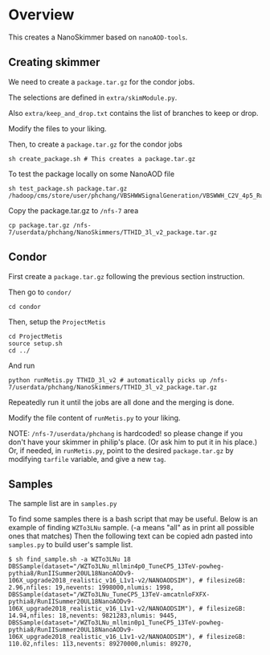 # Overview

This creates a NanoSkimmer based on ```nanoAOD-tools```.  

## Creating skimmer

We need to create a ```package.tar.gz``` for the condor jobs.  

The selections are defined in ```extra/skimModule.py```.  

Also ```extra/keep_and_drop.txt``` contains the list of branches to keep or drop.  

Modify the files to your liking.  

Then, to create a ```package.tar.gz``` for the condor jobs

    sh create_package.sh # This creates a package.tar.gz

To test the package locally on some NanoAOD file

    sh test_package.sh package.tar.gz /hadoop/cms/store/user/phchang/VBSHWWSignalGeneration/VBSWWH_C2V_4p5_RunIIAutumn18NanoAOD_VBSWWH_C2V_4p5_v3_ext1/merged/output.root

Copy the package.tar.gz to ```/nfs-7``` area

    cp package.tar.gz /nfs-7/userdata/phchang/NanoSkimmers/TTHID_3l_v2_package.tar.gz

## Condor

First create a ```package.tar.gz``` following the previous section instruction.

Then go to ```condor/```

    cd condor

Then, setup the ```ProjectMetis```

    cd ProjectMetis
    source setup.sh
    cd ../

And run

    python runMetis.py TTHID_3l_v2 # automatically picks up /nfs-7/userdata/phchang/NanoSkimmers/TTHID_3l_v2_package.tar.gz

Repeatedly run it until the jobs are all done and the merging is done.

Modify the file content of ```runMetis.py``` to your liking.

NOTE: ```/nfs-7/userdata/phchang``` is hardcoded! so please change if you don't have your skimmer in philip's place. (Or ask him to put it in his place.)  
Or, if needed, in ```runMetis.py```, point to the desired ```package.tar.gz``` by modifying ```tarfile``` variable, and give a new ```tag```.

## Samples

The sample list are in ```samples.py```

To find some samples there is a bash script that may be useful.
Below is an example of finding ```WZTo3LNu``` sample. (-a means "all" as in print all possible ones that matches)
Then the following text can be copied adn pasted into ```samples.py``` to build user's sample list.

    $ sh find_sample.sh -a WZTo3LNu 18
    DBSSample(dataset="/WZTo3LNu_mllmin4p0_TuneCP5_13TeV-powheg-pythia8/RunIISummer20UL18NanoAODv9-106X_upgrade2018_realistic_v16_L1v1-v2/NANOAODSIM"), # filesizeGB: 2.96,nfiles: 19,nevents: 1998000,nlumis: 1998,
    DBSSample(dataset="/WZTo3LNu_TuneCP5_13TeV-amcatnloFXFX-pythia8/RunIISummer20UL18NanoAODv9-106X_upgrade2018_realistic_v16_L1v1-v2/NANOAODSIM"), # filesizeGB: 14.94,nfiles: 18,nevents: 9821283,nlumis: 9445,
    DBSSample(dataset="/WZTo3LNu_mllmin0p1_TuneCP5_13TeV-powheg-pythia8/RunIISummer20UL18NanoAODv9-106X_upgrade2018_realistic_v16_L1v1-v2/NANOAODSIM"), # filesizeGB: 110.02,nfiles: 113,nevents: 89270000,nlumis: 89270,


